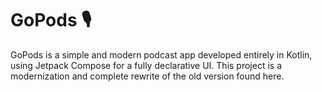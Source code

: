 # GoPods 🎙️

GoPods is a simple and modern podcast app developed entirely in Kotlin, using Jetpack Compose for a fully declarative UI. This project is a
modernization and complete rewrite of the old version found here.

